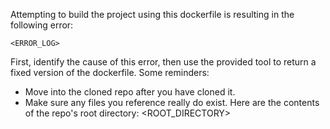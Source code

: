 Attempting to build the project using this dockerfile is resulting in the following error:
```
<ERROR_LOG>
```
First, identify the cause of this error, then use the provided tool to return a fixed version of the dockerfile.
Some reminders:
 - Move into the cloned repo after you have cloned it.
 - Make sure any files you reference really do exist. Here are the contents of the repo's root directory:
<ROOT_DIRECTORY>